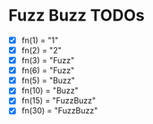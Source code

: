# Fuzz Buzz TODOs

- [x] fn(1) = "1"
- [x] fn(2) = "2"
- [x] fn(3) = "Fuzz"
- [x] fn(6) = "Fuzz"
- [x] fn(5) = "Buzz"
- [x] fn(10) = "Buzz"
- [x] fn(15) = "FuzzBuzz"
- [x] fn(30) = "FuzzBuzz"